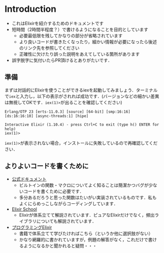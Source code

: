 # Introduction

- これはElixirを紹介するためのドキュメントです
- 短時間（2時間半程度？）で書けるようになることを目的としています
  - 必要最低限を残してかなりの部分が省略されています
  - より良いコードが書きたくなったり，細かい情報が必要になったら後述のリンク先を参照してください
  - 正確性に欠けたり誤った説明をあえてしている箇所があります
- 誤字脱字に気付いたらPR頂けるとありがたいです．

## 準備

まずは対話的にElixirを使うことができるiexを起動してみましょう．ターミナルで`iex`と入力し，以下の表示がされれば成功です．(バージョンなどの細かい差異は無視してOKです．`iex(1)>`が出ることを確認してください)

```
Erlang/OTP 23 [erts-11.0.3] [source] [64-bit] [smp:16:16] [ds:16:16:10] [async-threads:1] [hipe]

Interactive Elixir (1.10.4) - press Ctrl+C to exit (type h() ENTER for help)
iex(1)> 
```

`iex(1)>`が表示されない場合，インストールに失敗しているので再確認してください．

## よりよいコードを書くために

- [公式ドキュメント](https://hexdocs.pm/elixir/Kernel.html)
  - ビルトインの関数・マクロについてよく知ることは簡潔かつバグが少ないコードを書くために必要です．
  - 多分あるだろうと思った関数はたいがい実装されているものです．私もよくにらめっこしながらコーディングしています．
- [Elixir School](https://elixirschool.com/ja/)
  - Elixirが体系立てて解説されています．ピュアなElixirだけでなく，頻出ライブラリについても解説されています．
- [プログラミングElixir](https://www.amazon.co.jp/dp/B01KFCXP04/ref=dp-kindle-redirect?_encoding=UTF8&btkr=1)
  - 書籍で体系立てて学びたければこちら（というか他に選択肢がない）
  - かなり網羅的に書かれていますが，例題の解答がなく，これだけで書けるようになるかと聞かれると疑問・・・
